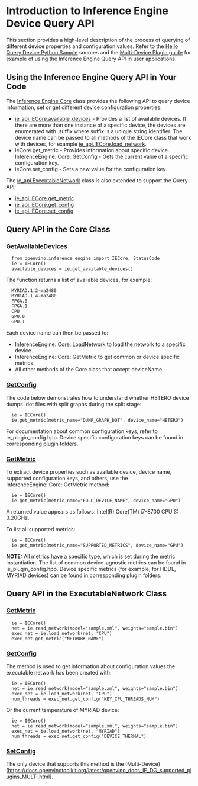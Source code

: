 # Introduction to Inference Engine Device Query API

This section provides a high-level description of the process of querying of different device properties and configuration values. Refer to the [Hello Query Device Python Sample](https://docs.openvinotoolkit.org/latest/openvino_inference_engine_ie_bridges_python_sample_hello_query_device_README.html) sources and the [Multi-Device Plugin guide](https://docs.openvinotoolkit.org/latest/openvino_docs_IE_DG_supported_plugins_MULTI.html) for example of using the Inference Engine Query API in user applications.

## Using the Inference Engine Query API in Your Code

The [Inference Engine Core](https://docs.openvinotoolkit.org/2021.1/ie_python_api/classie__api_1_1IECore.html) class provides the following API to query device information, set or get different device configuration properties:

*  [ie_api.IECore.available_devices](https://docs.openvinotoolkit.org/2021.1/ie_python_api/classie__api_1_1IECore.html#a53ae93f362e9ceb7ffe27fcd20000025) - Provides a list of available devices. If there are more than one instance of a specific device, the devices are enumerated with .suffix where suffix is a unique string identifier. The device name can be passed to all methods of the IECore class that work with devices, for example [ie_api.IECore.load_network](https://docs.openvinotoolkit.org/2021.1/ie_python_api/classie__api_1_1IECore.html#ac9a2e043d14ccfa9c6bbf626cfd69fcc).
* ieCore.get_metric - Provides information about specific device. InferenceEngine::Core::GetConfig - Gets the current value of a specific configuration key.
* ieCore.set_config  - Sets a new value for the configuration key.

The [ie_api.ExecutableNetwork](https://docs.openvinotoolkit.org/2021.1/ie_python_api/classie__api_1_1ExecutableNetwork.html) class is also extended to support the Query API:
* [ie_api.IECore.get_metric](https://docs.openvinotoolkit.org/latest/ie_python_api/classie__api_1_1IECore.html#af1cdf2ecbea6399c556957c2c2fdf8eb)
* [ie_api.IECore.get_config](https://docs.openvinotoolkit.org/latest/ie_python_api/classie__api_1_1IECore.html#a48764dec7c235d2374af8b8ef53c6363)
* [ie_api.IECore.set_config](https://docs.openvinotoolkit.org/latest/ie_python_api/classie__api_1_1IECore.html#a2c738cee90fca27146e629825c039a05)

## Query API in the Core Class

### GetAvailableDevices

<pre><code>  from openvino.inference_engine import IECore, StatusCode
  ie = IECore()
  available_devices = ie.get_available_devices()
</code></pre>

The function returns a list of available devices, for example:

<pre><code>  MYRIAD.1.2-ma2480
  MYRIAD.1.4-ma2480
  FPGA.0
  FPGA.1
  CPU
  GPU.0
  GPU.1
</code></pre>

Each device name can then be passed to:
- InferenceEngine::Core::LoadNetwork to load the network to a specific device.
- InferenceEngine::Core::GetMetric to get common or device specific metrics.
- All other methods of the Core class that accept deviceName.

### [GetConfig](https://docs.openvinotoolkit.org/latest/ie_python_api/classie__api_1_1IECore.html#a48764dec7c235d2374af8b8ef53c6363)

The code below demonstrates how to understand whether HETERO device dumps .dot files with split graphs during the split stage:

<pre><code>  ie = IECore()
  ie.get_metric(metric_name="DUMP_GRAPH_DOT", device_name="HETERO")
</code></pre>

For documentation about common configuration keys, refer to ie_plugin_config.hpp. Device specific configuration keys can be found in corresponding plugin folders.

### [GetMetric](https://docs.openvinotoolkit.org/latest/ie_python_api/classie__api_1_1IECore.html#af1cdf2ecbea6399c556957c2c2fdf8eb)

To extract device properties such as available device, device name, supported configuration keys, and others, use the InferenceEngine::Core::GetMetric method:

<pre><code>  ie = IECore()
  ie.get_metric(metric_name="FULL_DEVICE_NAME", device_name="GPU")
</code></pre>

A returned value appears as follows: Intel(R) Core(TM) i7-8700 CPU @ 3.20GHz.

To list all supported metrics:

<pre><code>  ie = IECore()
  ie.get_metric(metric_name="SUPPORTED_METRICS", device_name="GPU")
</code></pre>


**NOTE:** All metrics have a specific type, which is set during the metric instantiation. The list of common device-agnostic metrics can be found in ie_plugin_config.hpp. Device specific metrics (for example, for HDDL, MYRIAD devices) can be found in corresponding plugin folders.

## Query API in the ExecutableNetwork Class

### [GetMetric](https://docs.openvinotoolkit.org/2021.1/ie_python_api/classie__api_1_1ExecutableNetwork.html#ab1266563989479fd897250390f4ca23b)

<pre><code>  ie = IECore()
  net = ie.read_network(model="sample.xml", weights="sample.bin")
  exec_net = ie.load_network(net, "CPU")
  exec_net.get_metric("NETWORK_NAME") 
</code></pre>

### [GetConfig](https://docs.openvinotoolkit.org/2021.1/ie_python_api/classie__api_1_1ExecutableNetwork.html#a41880d0a92e9f34096f38b81b0fef3db)
The method is used to get information about configuration values the executable network has been created with:

<pre><code>  ie = IECore()
  net = ie.read_network(model="sample.xml", weights="sample.bin")
  exec_net = ie.load_network(net, "CPU")
  num_threads = exec_net.get_config("KEY_CPU_THREADS_NUM")
</code></pre>

Or the current temperature of MYRIAD device:

<pre><code>  ie = IECore()
  net = ie.read_network(model="sample.xml", weights="sample.bin")
  exec_net = ie.load_network(net, "MYRIAD")
  num_threads = exec_net.get_config("DEVICE_THERMAL")
</code></pre>

### [SetConfig](https://docs.openvinotoolkit.org/latest/ie_python_api/classie__api_1_1IECore.html#a2c738cee90fca27146e629825c039a05)

The only device that supports this method is the (Multi-Device)[https://docs.openvinotoolkit.org/latest/openvino_docs_IE_DG_supported_plugins_MULTI.html].



